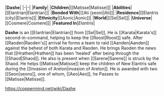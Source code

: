 |**Dashe**|
|-|-|
|**Family**|
|**Children**|[[Matisse\|Matisse]]|
|**Abilities**|[[Elantrian\|Elantrian]]|
|**Bonded With**|[[Ati (seon)\|Ati]]|
|**Residence**|[[Elantris (city)\|Elantris]]|
|**Ethnicity**|[[Aonic\|Aonic]]|
|**World**|[[Sel\|Sel]]|
|**Universe**|[[Cosmere\|Cosmere]]|
|**Featured In**|*Elantris*|

**Dashe** is an [[Elantrian\|Elantrian]] from [[Sel\|Sel]].
He is [[Karata\|Karata's]] second-in-command, helping to keep the [[Roost\|Roost]] safe. After [[Raoden\|Raoden's]] arrival he forms a team to raid [[Aanden\|Aanden]] against the behest of both Karata and Raoden.
He brings Raoden the news that [[Hrathen\|Hrathen]] has been 'healed' after being through the [[Shaod\|Shaod]]. He also is present when [[Sarene\|Sarene]] is struck by the Shaod.
He helps [[Matisse\|Matisse]] keep the children of New Elantris safe during the [[Invasion of Arelon\|invasion of Arelon]].
He is awarded with two [[Seon\|seons]], one of whom, [[Aeo\|Aeo]], he Passes to [[Matisse\|Matisse]].



https://coppermind.net/wiki/Dashe